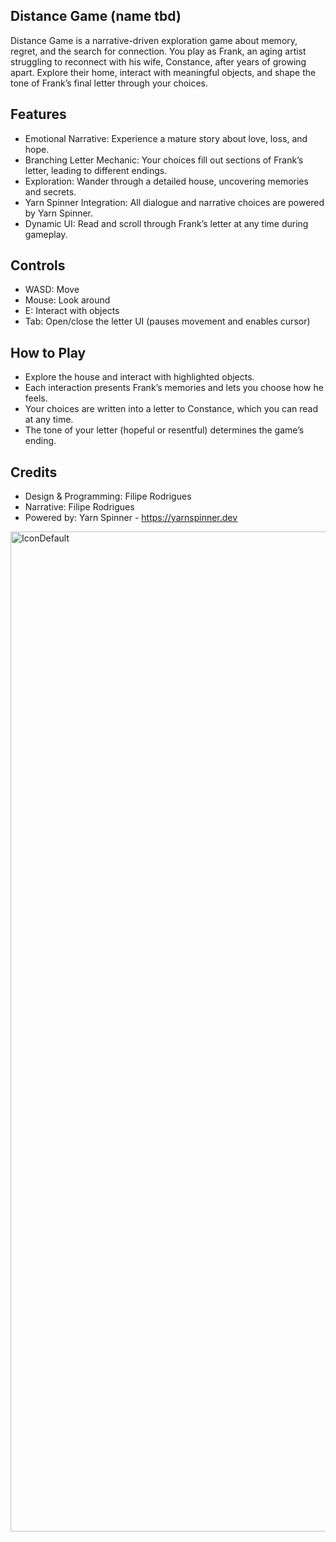 ## Distance Game (name tbd)

Distance Game is a narrative-driven exploration game about memory, regret, and the search for connection. You play as Frank, an aging artist struggling to reconnect with his wife, Constance, after years of growing apart. Explore their home, interact with meaningful objects, and shape the tone of Frank’s final letter through your choices.

## Features
- Emotional Narrative: Experience a mature story about love, loss, and hope.
- Branching Letter Mechanic: Your choices fill out sections of Frank’s letter, leading to different endings.
- Exploration: Wander through a detailed house, uncovering memories and secrets.
- Yarn Spinner Integration: All dialogue and narrative choices are powered by Yarn Spinner.
- Dynamic UI: Read and scroll through Frank’s letter at any time during gameplay.

## Controls
- WASD: Move
- Mouse: Look around
- E: Interact with objects
- Tab: Open/close the letter UI (pauses movement and enables cursor)

## How to Play
- Explore the house and interact with highlighted objects.
- Each interaction presents Frank’s memories and lets you choose how he feels.
- Your choices are written into a letter to Constance, which you can read at any time.
- The tone of your letter (hopeful or resentful) determines the game’s ending.


## Credits
- Design & Programming: Filipe Rodrigues
- Narrative: Filipe Rodrigues
- Powered by: Yarn Spinner - https://yarnspinner.dev

<img width="1600" height="1600" alt="IconDefault" src="https://github.com/user-attachments/assets/b5253f27-f228-4f6b-aed6-64962b0fb683" />

